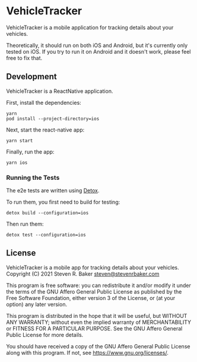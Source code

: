 # VehicleTracker

VehicleTracker is a mobile application for tracking details about your
vehicles.

Theoretically, it should run on both iOS and Android, but it's currently only
tested on iOS.  If you try to run it on Android and it doesn't work, please
feel free to fix that.

## Development

VehicleTracker is a ReactNative application.

First, install the dependencies:

    yarn
    pod install --project-directory=ios

Next, start the react-native app:

    yarn start

Finally, run the app:

    yarn ios

### Running the Tests

The e2e tests are written using [Detox](https://github.com/wix/Detox).

To run them, you first need to build for testing:

    detox build --configuration=ios

Then run them:

    detox test --configuration=ios

## License

VehicleTracker is a mobile app for tracking details about your vehicles.
Copyright (C) 2021  Steven R. Baker <steven@stevenrbaker.com>

This program is free software: you can redistribute it and/or modify
it under the terms of the GNU Affero General Public License as
published by the Free Software Foundation, either version 3 of the
License, or (at your option) any later version.

This program is distributed in the hope that it will be useful,
but WITHOUT ANY WARRANTY; without even the implied warranty of
MERCHANTABILITY or FITNESS FOR A PARTICULAR PURPOSE.  See the
GNU Affero General Public License for more details.

You should have received a copy of the GNU Affero General Public License
along with this program.  If not, see <https://www.gnu.org/licenses/>.
